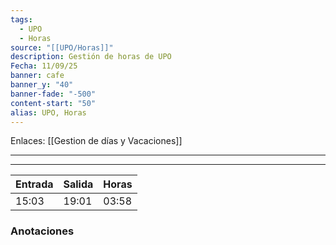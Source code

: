 ```yaml
---
tags:
  - UPO
  - Horas
source: "[[UPO/Horas]]"
description: Gestión de horas de UPO
Fecha: 11/09/25
banner: cafe
banner_y: "40"
banner-fade: "-500"
content-start: "50"
alias: UPO, Horas
---
```

Enlaces:   [[Gestion de días y Vacaciones]]


---
----




| Entrada | Salida | Horas |
| ------- | ------ | ----- |
| 15:03   | 19:01  | 03:58 |




### Anotaciones
